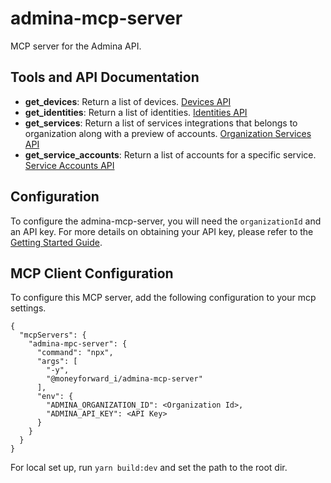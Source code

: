 # admina-mcp-server
MCP server for the Admina API.

## Tools and API Documentation

- **get_devices**: Return a list of devices. [Devices API](https://docs.itmc.i.moneyforward.com/reference/publicgetdevices)
- **get_identities**: Return a list of identities. [Identities API](https://docs.itmc.i.moneyforward.com/reference/publicgetidentities)
- **get_services**: Return a list of services integrations that belongs to organization along with a preview of accounts. [Organization Services API](https://docs.itmc.i.moneyforward.com/reference/publicgetorganizationservices)
- **get_service_accounts**: Return a list of accounts for a specific service. [Service Accounts API](https://docs.itmc.i.moneyforward.com/reference/publicgetserviceaccounts)

## Configuration

To configure the admina-mcp-server, you will need the `organizationId` and an API key. For more details on obtaining your API key, please refer to the [Getting Started Guide](https://docs.itmc.i.moneyforward.com/reference/getting-started-1#step-1-obtain-your-api-key).

## MCP Client Configuration
To configure this MCP server, add the following configuration to your mcp settings. 
```
{
  "mcpServers": {
    "admina-mpc-server": {
      "command": "npx",
      "args": [
        "-y",
        "@moneyforward_i/admina-mcp-server"
      ],
      "env": {
        "ADMINA_ORGANIZATION_ID": <Organization Id>,
        "ADMINA_API_KEY": <API Key>
      }
    }
  }
}
```

For local set up, run `yarn build:dev` and set the path to the root dir.
